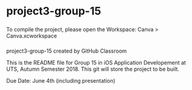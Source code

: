 # project3-group-15
###

To compile the project, please open the Workspace: Canva > Canva.xcworkspace

###
project3-group-15 created by GitHub Classroom

This is the README file for Group 15 in iOS Application Developement at UTS, Autumn Semester 2018.
This git will store the project to be built.

Due Date: June 4th (including presentation)
